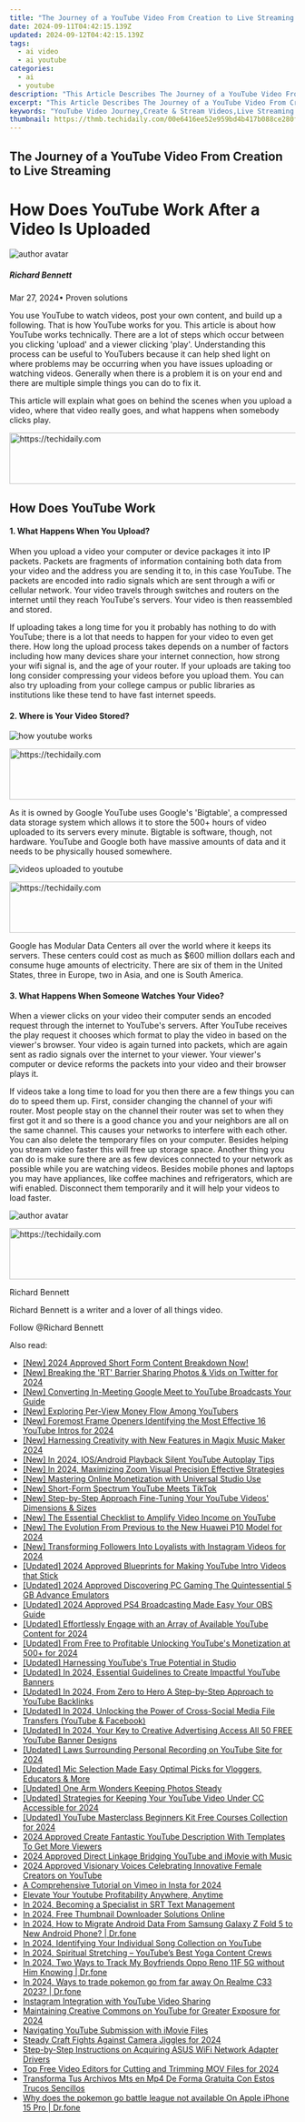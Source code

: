 ```yaml
---
title: "The Journey of a YouTube Video From Creation to Live Streaming for 2024"
date: 2024-09-11T04:42:15.139Z
updated: 2024-09-12T04:42:15.139Z
tags:
  - ai video
  - ai youtube
categories:
  - ai
  - youtube
description: "This Article Describes The Journey of a YouTube Video From Creation to Live Streaming for 2024"
excerpt: "This Article Describes The Journey of a YouTube Video From Creation to Live Streaming for 2024"
keywords: "YouTube Video Journey,Create & Stream Videos,Live Streaming Basics,Content Creation Steps,Video Promotion Tips,YouTube Monetization,Streaming Engagement Strategies"
thumbnail: https://thmb.techidaily.com/00e6416ee52e959bd4b417b088ce280ff84f1d381398bcbde7f933c522e87849.jpg
---
```


## The Journey of a YouTube Video From Creation to Live Streaming

# How Does YouTube Work After a Video Is Uploaded

![author avatar](https://images.wondershare.com/filmora/article-images/richard-bennett.jpg)

##### Richard Bennett

 Mar 27, 2024• Proven solutions

You use YouTube to watch videos, post your own content, and build up a following. That is how YouTube works for you. This article is about how YouTube works technically. There are a lot of steps which occur between you clicking 'upload' and a viewer clicking 'play'. Understanding this process can be useful to YouTubers because it can help shed light on where problems may be occurring when you have issues uploading or watching videos. Generally when there is a problem it is on your end and there are multiple simple things you can do to fix it.

This article will explain what goes on behind the scenes when you upload a video, where that video really goes, and what happens when somebody clicks play.





<!-- affiliate ads begin -->
<a href="https://ephamedtechinc.pxf.io/c/5597632/2137202/26400" target="_top" id="2137202">
  <img src="//a.impactradius-go.com/display-ad/26400-2137202" border="0" alt="https://techidaily.com" width="728" height="90"/>
</a>
<img height="0" width="0" src="https://ephamedtechinc.pxf.io/i/5597632/2137202/26400" style="position:absolute;visibility:hidden;" border="0" />
<!-- affiliate ads end -->




## How Does YouTube Work

#### 1\. What Happens When You Upload?

When you upload a video your computer or device packages it into IP packets. Packets are fragments of information containing both data from your video and the address you are sending it to, in this case YouTube. The packets are encoded into radio signals which are sent through a wifi or cellular network. Your video travels through switches and routers on the internet until they reach YouTube's servers. Your video is then reassembled and stored.

If uploading takes a long time for you it probably has nothing to do with YouTube; there is a lot that needs to happen for your video to even get there. How long the upload process takes depends on a number of factors including how many devices share your internet connection, how strong your wifi signal is, and the age of your router. If your uploads are taking too long consider compressing your videos before you upload them. You can also try uploading from your college campus or public libraries as institutions like these tend to have fast internet speeds.

#### 2\. Where is Your Video Stored?

![how youtube works](https://images.wondershare.com/filmora/article-images/how-youtube-works.JPG)





<!-- affiliate ads begin -->
<a href="https://bluettiit.sjv.io/c/5597632/2114265/17093" target="_top" id="2114265">
  <img src="//a.impactradius-go.com/display-ad/17093-2114265" border="0" alt="https://techidaily.com" width="728" height="90"/>
</a>
<img height="0" width="0" src="https://bluettiit.sjv.io/i/5597632/2114265/17093" style="position:absolute;visibility:hidden;" border="0" />
<!-- affiliate ads end -->




As it is owned by Google YouTube uses Google's 'Bigtable', a compressed data storage system which allows it to store the 500+ hours of video uploaded to its servers every minute. Bigtable is software, though, not hardware. YouTube and Google both have massive amounts of data and it needs to be physically housed somewhere.

![videos uploaded to youtube](https://images.wondershare.com/filmora/article-images/videos-uploaded-to-youtube.jpg)





<!-- affiliate ads begin -->
<a href="https://ephamedtechinc.pxf.io/c/5597632/2137214/26400" target="_top" id="2137214">
  <img src="//a.impactradius-go.com/display-ad/26400-2137214" border="0" alt="https://techidaily.com" width="728" height="90"/>
</a>
<img height="0" width="0" src="https://ephamedtechinc.pxf.io/i/5597632/2137214/26400" style="position:absolute;visibility:hidden;" border="0" />
<!-- affiliate ads end -->




Google has Modular Data Centers all over the world where it keeps its servers. These centers could cost as much as $600 million dollars each and consume huge amounts of electricity. There are six of them in the United States, three in Europe, two in Asia, and one is South America.

#### 3\. What Happens When Someone Watches Your Video?

When a viewer clicks on your video their computer sends an encoded request through the internet to YouTube's servers. After YouTube receives the play request it chooses which format to play the video in based on the viewer's browser. Your video is again turned into packets, which are again sent as radio signals over the internet to your viewer. Your viewer's computer or device reforms the packets into your video and their browser plays it.

If videos take a long time to load for you then there are a few things you can do to speed them up. First, consider changing the channel of your wifi router. Most people stay on the channel their router was set to when they first got it and so there is a good chance you and your neighbors are all on the same channel. This causes your networks to interfere with each other. You can also delete the temporary files on your computer. Besides helping you stream video faster this will free up storage space. Another thing you can do is make sure there are as few devices connected to your network as possible while you are watching videos. Besides mobile phones and laptops you may have appliances, like coffee machines and refrigerators, which are wifi enabled. Disconnect them temporarily and it will help your videos to load faster.

![author avatar](https://images.wondershare.com/filmora/article-images/richard-bennett.jpg)





<!-- affiliate ads begin -->
<a href="https://ephamedtechinc.pxf.io/c/5597632/2136616/26400" target="_top" id="2136616">
  <img src="//a.impactradius-go.com/display-ad/26400-2136616" border="0" alt="https://techidaily.com" width="728" height="90"/>
</a>
<img height="0" width="0" src="https://ephamedtechinc.pxf.io/i/5597632/2136616/26400" style="position:absolute;visibility:hidden;" border="0" />
<!-- affiliate ads end -->




Richard Bennett

Richard Bennett is a writer and a lover of all things video.

Follow @Richard Bennett


<ins class="adsbygoogle"
     style="display:block"
     data-ad-format="autorelaxed"
     data-ad-client="ca-pub-7571918770474297"
     data-ad-slot="1223367746"></ins>



<ins class="adsbygoogle"
     style="display:block"
     data-ad-client="ca-pub-7571918770474297"
     data-ad-slot="8358498916"
     data-ad-format="auto"
     data-full-width-responsive="true"></ins>





<span class="atpl-alsoreadstyle">Also read:</span>
<div><ul>
<li><a href="https://youtube-tips.techidaily.com/024-approved-short-form-content-breakdown-now/"><u>[New] 2024 Approved Short Form Content Breakdown Now!</u></a></li>
<li><a href="https://twitter-videos.techidaily.com/new-breaking-the-rt-barrier-sharing-photos-and-vids-on-twitter-for-2024/"><u>[New] Breaking the 'RT' Barrier Sharing Photos & Vids on Twitter for 2024</u></a></li>
<li><a href="https://youtube-lab.techidaily.com/onverting-in-meeting-google-meet-to-youtube-broadcasts-your-guide/"><u>[New] Converting In-Meeting Google Meet to YouTube Broadcasts Your Guide</u></a></li>
<li><a href="https://youtube-web.techidaily.com/xploring-per-view-money-flow-among-youtubers/"><u>[New] Exploring Per-View Money Flow Among YouTubers</u></a></li>
<li><a href="https://youtube-web.techidaily.com/oremost-frame-openers-identifying-the-most-effective-16-youtube-intros-for-2024/"><u>[New] Foremost Frame Openers Identifying the Most Effective 16 YouTube Intros for 2024</u></a></li>
<li><a href="https://some-knowledge.techidaily.com/new-harnessing-creativity-with-new-features-in-magix-music-maker-2024/"><u>[New] Harnessing Creativity with New Features in Magix Music Maker 2024</u></a></li>
<li><a href="https://youtube-web.techidaily.com/n-2024-iosandroid-playback-silent-youtube-autoplay-tips/"><u>[New] In 2024, IOS/Android Playback Silent YouTube Autoplay Tips</u></a></li>
<li><a href="https://vp-tips.techidaily.com/new-in-2024-maximizing-zoom-visual-precision-effective-strategies/"><u>[New] In 2024, Maximizing Zoom Visual Precision Effective Strategies</u></a></li>
<li><a href="https://youtube-web.techidaily.com/astering-online-monetization-with-universal-studio-use/"><u>[New] Mastering Online Monetization with Universal Studio Use</u></a></li>
<li><a href="https://youtube-web.techidaily.com/hort-form-spectrum-youtube-meets-tiktok/"><u>[New] Short-Form Spectrum YouTube Meets TikTok</u></a></li>
<li><a href="https://youtube-web.techidaily.com/tep-by-step-approach-fine-tuning-your-youtube-videos-dimensions-and-sizes/"><u>[New] Step-by-Step Approach Fine-Tuning Your YouTube Videos' Dimensions & Sizes</u></a></li>
<li><a href="https://youtube-web.techidaily.com/he-essential-checklist-to-amplify-video-income-on-youtube/"><u>[New] The Essential Checklist to Amplify Video Income on YouTube</u></a></li>
<li><a href="https://fox-hovers.techidaily.com/new-the-evolution-from-previous-to-the-new-huawei-p10-model-for-2024/"><u>[New] The Evolution From Previous to the New Huawei P10 Model for 2024</u></a></li>
<li><a href="https://instagram-video-files.techidaily.com/new-transforming-followers-into-loyalists-with-instagram-videos-for-2024/"><u>[New] Transforming Followers Into Loyalists with Instagram Videos for 2024</u></a></li>
<li><a href="https://youtube-web.techidaily.com/ed-2024-approved-blueprints-for-making-youtube-intro-videos-that-stick/"><u>[Updated] 2024 Approved Blueprints for Making YouTube Intro Videos that Stick</u></a></li>
<li><a href="https://screen-sharing-recording.techidaily.com/updated-2024-approved-discovering-pc-gaming-the-quintessential-5-gb-advance-emulators/"><u>[Updated] 2024 Approved Discovering PC Gaming The Quintessential 5 GB Advance Emulators</u></a></li>
<li><a href="https://video-screen-grab.techidaily.com/updated-2024-approved-ps4-broadcasting-made-easy-your-obs-guide/"><u>[Updated] 2024 Approved PS4 Broadcasting Made Easy Your OBS Guide</u></a></li>
<li><a href="https://youtube-web.techidaily.com/ed-effortlessly-engage-with-an-array-of-available-youtube-content-for-2024/"><u>[Updated] Effortlessly Engage with an Array of Available YouTube Content for 2024</u></a></li>
<li><a href="https://eaxpv-info.techidaily.com/updated-from-free-to-profitable-unlocking-youtubes-monetization-at-500plus-for-2024/"><u>[Updated] From Free to Profitable Unlocking YouTube's Monetization at 500+ for 2024</u></a></li>
<li><a href="https://facebook-record-videos.techidaily.com/updated-harnessing-youtubes-true-potential-in-studio/"><u>[Updated] Harnessing YouTube's True Potential in Studio</u></a></li>
<li><a href="https://youtube-web.techidaily.com/ed-in-2024-essential-guidelines-to-create-impactful-youtube-banners/"><u>[Updated] In 2024, Essential Guidelines to Create Impactful YouTube Banners</u></a></li>
<li><a href="https://youtube-web.techidaily.com/ed-in-2024-from-zero-to-hero-a-step-by-step-approach-to-youtube-backlinks/"><u>[Updated] In 2024, From Zero to Hero A Step-by-Step Approach to YouTube Backlinks</u></a></li>
<li><a href="https://facebook-videos.techidaily.com/updated-in-2024-unlocking-the-power-of-cross-social-media-file-transfers-youtube-and-facebook/"><u>[Updated] In 2024, Unlocking the Power of Cross-Social Media File Transfers (YouTube & Facebook)</u></a></li>
<li><a href="https://youtube-web.techidaily.com/ed-in-2024-your-key-to-creative-advertising-access-all-50-free-youtube-banner-designs/"><u>[Updated] In 2024, Your Key to Creative Advertising Access All 50 FREE YouTube Banner Designs</u></a></li>
<li><a href="https://youtube-web.techidaily.com/ed-laws-surrounding-personal-recording-on-youtube-site-for-2024/"><u>[Updated] Laws Surrounding Personal Recording on YouTube Site for 2024</u></a></li>
<li><a href="https://youtube-web.techidaily.com/ed-mic-selection-made-easy-optimal-picks-for-vloggers-educators-and-more/"><u>[Updated] Mic Selection Made Easy Optimal Picks for Vloggers, Educators & More</u></a></li>
<li><a href="https://youtube-web.techidaily.com/ed-one-arm-wonders-keeping-photos-steady/"><u>[Updated] One Arm Wonders Keeping Photos Steady</u></a></li>
<li><a href="https://youtube-web.techidaily.com/ed-strategies-for-keeping-your-youtube-video-under-cc-accessible-for-2024/"><u>[Updated] Strategies for Keeping Your YouTube Video Under CC Accessible for 2024</u></a></li>
<li><a href="https://youtube-web.techidaily.com/ed-youtube-masterclass-beginners-kit-free-courses-collection-for-2024/"><u>[Updated] YouTube Masterclass Beginners Kit Free Courses Collection for 2024</u></a></li>
<li><a href="https://youtube-web.techidaily.com/approved-create-fantastic-youtube-description-with-templates-to-get-more-viewers/"><u>2024 Approved Create Fantastic YouTube Description With Templates To Get More Viewers</u></a></li>
<li><a href="https://youtube-web.techidaily.com/approved-direct-linkage-bridging-youtube-and-imovie-with-music/"><u>2024 Approved Direct Linkage Bridging YouTube and iMovie with Music</u></a></li>
<li><a href="https://youtube-web.techidaily.com/approved-visionary-voices-celebrating-innovative-female-creators-on-youtube/"><u>2024 Approved Visionary Voices Celebrating Innovative Female Creators on YouTube</u></a></li>
<li><a href="https://instagram-videos.techidaily.com/a-comprehensive-tutorial-on-vimeo-in-insta-for-2024/"><u>A Comprehensive Tutorial on Vimeo in Insta for 2024</u></a></li>
<li><a href="https://youtube-web.techidaily.com/te-your-youtube-profitability-anywhere-anytime/"><u>Elevate Your Youtube Profitability Anywhere, Anytime</u></a></li>
<li><a href="https://extra-resources.techidaily.com/in-2024-becoming-a-specialist-in-srt-text-management/"><u>In 2024, Becoming a Specialist in SRT Text Management</u></a></li>
<li><a href="https://youtube-web.techidaily.com/24-free-thumbnail-downloader-solutions-online/"><u>In 2024, Free Thumbnail Downloader Solutions Online</u></a></li>
<li><a href="https://android-transfer.techidaily.com/in-2024-how-to-migrate-android-data-from-samsung-galaxy-z-fold-5-to-new-android-phone-drfone-by-drfone-transfer-from-android-transfer-from-android/"><u>In 2024, How to Migrate Android Data From Samsung Galaxy Z Fold 5 to New Android Phone? | Dr.fone</u></a></li>
<li><a href="https://youtube-web.techidaily.com/24-identifying-your-individual-song-collection-on-youtube/"><u>In 2024, Identifying Your Individual Song Collection on YouTube</u></a></li>
<li><a href="https://youtube-web.techidaily.com/24-spiritual-stretching-youtubes-best-yoga-content-crews/"><u>In 2024, Spiritual Stretching – YouTube’s Best Yoga Content Crews</u></a></li>
<li><a href="https://android-location-track.techidaily.com/in-2024-two-ways-to-track-my-boyfriends-oppo-reno-11f-5g-without-him-knowing-drfone-by-drfone-virtual-android/"><u>In 2024, Two Ways to Track My Boyfriends Oppo Reno 11F 5G without Him Knowing | Dr.fone</u></a></li>
<li><a href="https://pokemon-go-android.techidaily.com/in-2024-ways-to-trade-pokemon-go-from-far-away-on-realme-c33-2023-drfone-by-drfone-virtual-android/"><u>In 2024, Ways to trade pokemon go from far away On Realme C33 2023? | Dr.fone</u></a></li>
<li><a href="https://youtube-web.techidaily.com/gram-integration-with-youtube-video-sharing/"><u>Instagram Integration with YouTube Video Sharing</u></a></li>
<li><a href="https://youtube-web.techidaily.com/aining-creative-commons-on-youtube-for-greater-exposure-for-2024/"><u>Maintaining Creative Commons on YouTube for Greater Exposure for 2024</u></a></li>
<li><a href="https://youtube-data.techidaily.com/ating-youtube-submission-with-imovie-files/"><u>Navigating YouTube Submission with iMovie Files</u></a></li>
<li><a href="https://extra-approaches.techidaily.com/steady-craft-fights-against-camera-jiggles-for-2024/"><u>Steady Craft Fights Against Camera Jiggles for 2024</u></a></li>
<li><a href="https://hardware-updates.techidaily.com/step-by-step-instructions-on-acquiring-asus-wifi-network-adapter-drivers/"><u>Step-by-Step Instructions on Acquiring ASUS WiFi Network Adapter Drivers</u></a></li>
<li><a href="https://smart-video-creator.techidaily.com/top-free-video-editors-for-cutting-and-trimming-mov-files-for-2024/"><u>Top Free Video Editors for Cutting and Trimming MOV Files for 2024</u></a></li>
<li><a href="https://discover-docs.techidaily.com/transforma-tus-archivos-mts-en-mp4-de-forma-gratuita-con-estos-trucos-sencillos/"><u>Transforma Tus Archivos Mts en Mp4 De Forma Gratuita Con Estos Trucos Sencillos</u></a></li>
<li><a href="https://ios-pokemon-go.techidaily.com/why-does-the-pokemon-go-battle-league-not-available-on-apple-iphone-15-pro-drfone-by-drfone-virtual-ios/"><u>Why does the pokemon go battle league not available On Apple iPhone 15 Pro | Dr.fone</u></a></li>
</ul></div>




